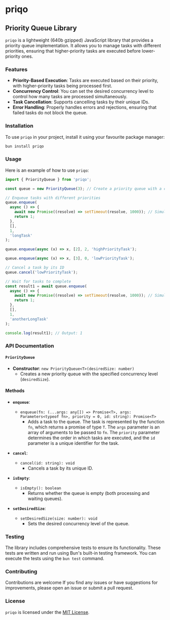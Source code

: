 # priqo

## Priority Queue Library

`priqo` is a lightweight (640b gzipped) JavaScript library that provides a priority queue implementation. It allows you to manage tasks with different priorities, ensuring that higher-priority tasks are executed before lower-priority ones.

### Features

- **Priority-Based Execution**: Tasks are executed based on their priority, with higher-priority tasks being processed first.
- **Concurrency Control**: You can set the desired concurrency level to control how many tasks are processed simultaneously.
- **Task Cancellation**: Supports cancelling tasks by their unique IDs.
- **Error Handling**: Properly handles errors and rejections, ensuring that failed tasks do not block the queue.

### Installation

To use `priqo` in your project, install it using your favourite package manager:

```bash
bun install priqo
```

### Usage

Here is an example of how to use `priqo`:

```typescript
import { PriorityQueue } from 'priqo';

const queue = new PriorityQueue(3); // Create a priority queue with a concurrency of 3

// Enqueue tasks with different priorities
queue.enqueue(
  async () => {
    await new Promise((resolve) => setTimeout(resolve, 1000)); // Simulate long-running task
    return 1;
  },
  [],
  1,
  'longTask'
);

queue.enqueue(async (x) => x, [2], 2, 'highPriorityTask');

queue.enqueue(async (x) => x, [3], 0, 'lowPriorityTask');

// Cancel a task by its ID
queue.cancel('lowPriorityTask');

// Wait for tasks to complete
const result1 = await queue.enqueue(
  async () => {
    await new Promise((resolve) => setTimeout(resolve, 1000)); // Simulate long-running task
    return 1;
  },
  [],
  1,
  'anotherLongTask'
);

console.log(result1); // Output: 1
```

### API Documentation

#### `PriorityQueue`

- **Constructor**: `new PriorityQueue<T>(desiredSize: number)`
  - Creates a new priority queue with the specified concurrency level (`desiredSize`).

#### Methods

- **`enqueue`**:

  - `enqueue(fn: (...args: any[]) => Promise<T>, args: Parameters<typeof fn>, priority = 0, id: string): Promise<T>`
    - Adds a task to the queue. The task is represented by the function `fn`, which returns a promise of type `T`. The `args` parameter is an array of arguments to be passed to `fn`. The `priority` parameter determines the order in which tasks are executed, and the `id` parameter is a unique identifier for the task.

- **`cancel`**:

  - `cancel(id: string): void`
    - Cancels a task by its unique ID.

- **`isEmpty`**:

  - `isEmpty(): boolean`
    - Returns whether the queue is empty (both processing and waiting queues).

- **`setDesiredSize`**:
  - `setDesiredSize(size: number): void`
    - Sets the desired concurrency level of the queue.

### Testing

The library includes comprehensive tests to ensure its functionality. These tests are written and run using Bun's built-in testing framework. You can execute the tests using the `bun test` command.

### Contributing

Contributions are welcome If you find any issues or have suggestions for improvements, please open an issue or submit a pull request.

### License

`priqo` is licensed under the [MIT License](LICENSE).
